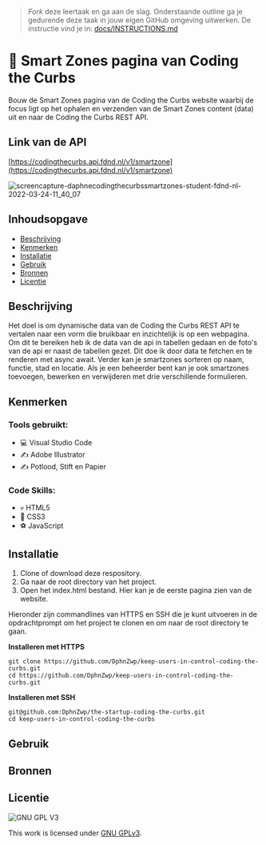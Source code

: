 > _Fork_ deze leertaak en ga aan de slag. Onderstaande outline ga je gedurende deze taak in jouw eigen GitHub omgeving uitwerken. De instructie vind je in: [docs/INSTRUCTIONS.md](docs/INSTRUCTIONS.md)

# 🚐 Smart Zones pagina van Coding the Curbs
Bouw de Smart Zones pagina van de Coding the Curbs website waarbij de focus ligt op het ophalen en verzenden van de Smart Zones content (data) uit en naar de Coding the Curbs REST API.

## Link van de API
[https://codingthecurbs.api.fdnd.nl/v1/smartzone](https://codingthecurbs.api.fdnd.nl/v1/smartzone)

![screencapture-daphnecodingthecurbssmartzones-student-fdnd-nl-2022-03-24-11_40_07](https://user-images.githubusercontent.com/69635977/159898897-7fa3053b-cbd8-4357-9d51-26502a8c0f13.png)

## Inhoudsopgave

  * [Beschrijving](#beschrijving)
  * [Kenmerken](#kenmerken)
  * [Installatie](#installatie)
  * [Gebruik](#gebruik)
  * [Bronnen](#bronnen)
  * [Licentie](#licentie)

## Beschrijving
Het doel is om dynamische data van de Coding the Curbs REST API te vertalen naar een vorm die bruikbaar en inzichtelijk is op een webpagina. Om dit te bereiken heb ik de data van de api in tabellen gedaan en de foto's van de api er naast de tabellen gezet. Dit doe ik door data te fetchen en te renderen met async await. Verder kan je smartzones sorteren op naam, functie, stad en locatie. Als je een beheerder bent kan je ook smartzones toevoegen, bewerken en verwijderen met drie verschillende formulieren.

## Kenmerken

### Tools gebruikt:
- 💻 Visual Studio Code
- ✍️ Adobe Illustrator
- ✍️ Potlood, Stift en Papier

### Code Skills:
- 💀 HTML5
- 🧍 CSS3
- ⚽ JavaScript

## Installatie
1. Clone of download deze respository.
2. Ga naar de root directory van het project.
3. Open het index.html bestand. Hier kan je de eerste pagina zien van de website.

Hieronder zijn commandlines van HTTPS en SSH die je kunt uitvoeren in de opdrachtprompt om het project te clonen en om naar de root directory te gaan.

**Installeren met HTTPS**

```
git clone https://github.com/DphnZwp/keep-users-in-control-coding-the-curbs.git
cd https://github.com/DphnZwp/keep-users-in-control-coding-the-curbs.git
```

**Installeren met SSH**

```
git@github.com:DphnZwp/the-startup-coding-the-curbs.git
cd keep-users-in-control-coding-the-curbs

```

## Gebruik

## Bronnen

## Licentie

![GNU GPL V3](https://www.gnu.org/graphics/gplv3-127x51.png)

This work is licensed under [GNU GPLv3](./LICENSE).
